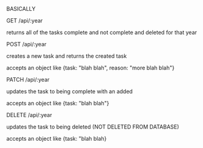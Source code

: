 BASICALLY

GET /api/:year

returns all of the tasks complete and not complete and deleted for that year

POST /api/:year

creates a new task and returns the created task

accepts an object like {task: "blah blah", reason: "more blah blah"}

PATCH /api/:year

updates the task to being complete with an added

accepts an object like {task: "blah blah"}

DELETE /api/:year

updates the task to being deleted (NOT DELETED FROM DATABASE)

accepts an object like {task: "blah blah}
